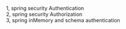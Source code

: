 1, spring security Authentication </br>
2, spring security Authorization </br>
3, spring inMemory and schema authentication </br>
